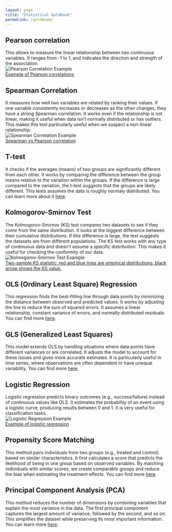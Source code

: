 ```yaml
---
layout: page
title: "Statistical GoldBook"
permalink: /goldbook/
---
```


## Pearson correlation

<div class="stat-item">
  <div class="stat-text">
    This allows to measure the linear relationship between two continuous variables. It ranges from -1 to 1, and indicates the direction and strength of the association.
  </div>
  <div class="stat-image">
    <img src="{{ site.baseurl }}/assets/img/goldbook/pearson_correlation.png" alt="Pearson Correlation Example">
    <figcaption>
        <a href="https://en.wikipedia.org/wiki/Pearson_correlation_coefficient" target="_blank">
            Example of Pearson correlations
        </a>
    </figcaption>
  </div>
</div>

## Spearman Correlation

<div class="stat-item">
  <div class="stat-text">
    It measures how well two variables are related by ranking their values. If one variable consistently increases or decreases as the other changes, they have a strong Spearman correlation. It works even if the relationship is not linear, making it useful when data isn’t normally distributed or has outliers. This makes this tool particularly useful when we suspect a non-linear relationship.
  </div>
  <div class="stat-image">
    <img src="{{ site.baseurl }}/assets/img/goldbook/spearman_correlation.png" alt="Spearman Correlation Example">
    <figcaption>
    <a href="https://en.wikipedia.org/wiki/Spearman%27s_rank_correlation_coefficient" target="_blank">
        Spearman vs Pearson correlation
    </a>
    </figcaption>
  </div>
</div>

## T-test

<div class="stat-item">
  <div class="stat-text">
    It checks if the averages (means) of two groups are significantly different from each other. It works by comparing the difference between the group means relative to the variation within the groups. If the difference is large compared to the variation, the t-test suggests that the groups are likely different. This tests assumes the data is roughly normaly distributed. You can learn more about it <a href="https://fr.wikipedia.org/wiki/Test_de_Student#:~:text=En%20statistique%2C%20un%20test%20de,l'hypoth%C3%A8se%20nulle%20est%20vraie.&text=R%C3%A9gions%20de%20rejet%20au%20niveau,%C3%A0%207%20degr%C3%A9s%20de%20libert%C3%A9.">here</a>.
  </div>
</div>

## Kolmogorov-Smirnov Test

<div class="stat-item">
  <div class="stat-text">
    The Kolmogorov-Smirnov (KS) test compares two datasets to see if they come from the same distribution. It looks at the biggest difference between their cumulative distributions. If this difference is large, the test suggests the datasets are from different populations. The KS test works with any type of continuous data and doesn’t assume a specific distribution. This makes it useful for checking the conformity of our data.
  </div>
  <div class="stat-image">
    <img src="{{ site.baseurl }}/assets/img/goldbook/kolmogorov_smirnov.png" alt="Kolmogorov-Smirnov Test Example">
    <figcaption>
    <a href="https://en.wikipedia.org/wiki/Kolmogorov%E2%80%93Smirnov_test" target="_blank">
        Two-sample KS statistic: red and blue lines are empirical distributions; black arrow shows the KS value.
    </a>
    </figcaption>
  </div>
</div>

## OLS (Ordinary Least Square) Regression

<div class="stat-item">
  <div class="stat-text">
    This regression finds the best-fitting line through data points by minimizing the distance between observed and predicted values. It works by adjusting the line to reduce the sum of squared errors. It assumes a linear relationship, constant variance of errors, and normally distributed residuals. You can find more 
    <a href="https://en.wikipedia.org/wiki/Ordinary_least_squares">here</a>.
  </div>
</div>

## GLS (Generalized Least Squares)

<div class="stat-item">
  <div class="stat-text">
    This model extends OLS by handling situations where data points have different variances or are correlated. It adjusts the model to account for these issues and gives more accurate estimates. It is particularly useful in time series, where observations are often dependent or have unequal variability. You can find more <a href="https://en.wikipedia.org/wiki/Generalized_least_squares">here</a>.
  </div>
</div>

## Logistic Regression

<div class="stat-item">
  <div class="stat-text">
    Logistic regression predicts binary outcomes (e.g., success/failure) instead of continuous values like OLS. It estimates the probability of an event using a logistic curve, producing results between 0 and 1. It is very useful for classification tasks.
  </div>
  <div class="stat-image">
    <img src="{{ site.baseurl }}/assets/img/goldbook/logistic_regression.png" alt="Logistic Regression Example">
    <figcaption>
    <a href="https://fr.wikipedia.org/wiki/R%C3%A9gression_logistique" target="_blank">
        Example of logistic regression
    </a>
    </figcaption>
  </div>
</div>

## Propensity Score Matching

<div class="stat-item">
  <div class="stat-text">
    This method pairs individuals from two groups (e.g., treated and control) based on similar characteristics. It first calculates a score that predicts the likelihood of being in one group based on observed variables. By matching individuals with similar scores, we create comparable groups and reduce the bias when estimating the treatment effects. You can find more <a href="https://en.wikipedia.org/wiki/Propensity_score_matching">here</a>.
  </div>
</div>

## Principal Component Analysis (PCA)

<div class="stat-item">
  <div class="stat-text">
    This method reduces the number of dimensions by combining variables that explain the most variance in the data. The first principal component captures the largest amount of variance, followed by the second, and so on. This simplifies the dataset while preserving its most important information. You can learn more <a href="https://en.wikipedia.org/wiki/Principal_component_analysis">here</a>.
</div>
